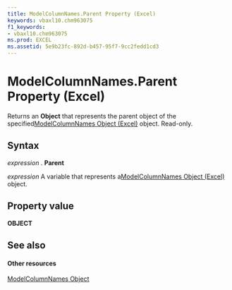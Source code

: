 ```yaml
---
title: ModelColumnNames.Parent Property (Excel)
keywords: vbaxl10.chm963075
f1_keywords:
- vbaxl10.chm963075
ms.prod: EXCEL
ms.assetid: 5e9b23fc-892d-b457-95f7-9cc2fedd1cd3
---
```



# ModelColumnNames.Parent Property (Excel)

Returns an  **Object** that represents the parent object of the specified[ModelColumnNames Object (Excel)](modelcolumnnames-object-excel.md) object. Read-only.


## Syntax

 _expression_ . **Parent**

 _expression_ A variable that represents a[ModelColumnNames Object (Excel)](modelcolumnnames-object-excel.md) object.


## Property value

 **OBJECT**


## See also


#### Other resources



[ModelColumnNames Object](modelcolumnnames-object-excel.md)

